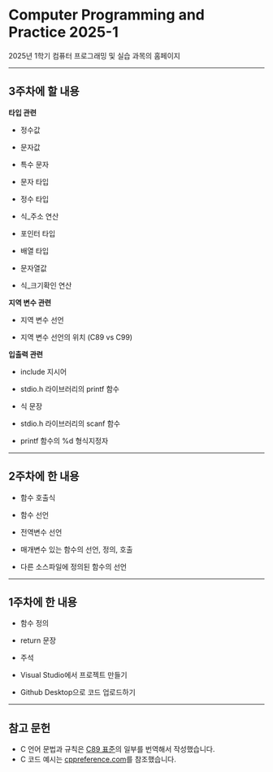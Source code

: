 # Computer Programming and Practice 2025-1
2025년 1학기 컴퓨터 프로그래밍 및 실습 과목의 홈페이지

-------

## 3주차에 할 내용
**타입 관련**
* 정수값

* 문자값

* 특수 문자

* 문자 타입

* 정수 타입

* 식_주소 연산
  
* 포인터 타입

* 배열 타입

* 문자열값

* 식_크기확인 연산

**지역 변수 관련**

* 지역 변수 선언

* 지역 변수 선언의 위치 (C89 vs C99)

**입출력 관련**

* include 지시어

* stdio.h 라이브러리의 printf 함수

* 식 문장

* stdio.h 라이브러리의 scanf 함수

* printf 함수의 %d 형식지정자

-------

## 2주차에 한 내용

* 함수 호출식

* 함수 선언

* 전역변수 선언

* 매개변수 있는 함수의 선언, 정의, 호출

* 다른 소스파일에 정의된 함수의 선언

-------

## 1주차에 한 내용

* 함수 정의

* return 문장

* 주석

* Visual Studio에서 프로젝트 만들기

* Github Desktop으로 코드 업로드하기

-------

## 참고 문헌

* C 언어 문법과 규칙은 [C89 표준](https://port70.net/~nsz/c/c89/c89-draft.html)의 일부를 번역해서 작성했습니다.
* C 코드 예시는 [cppreference.com](https://en.cppreference.com/w/c)를 참조했습니다.
